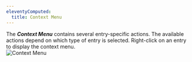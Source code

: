 ```yaml
---
eleventyComputed:
  title: Context Menu
---
```

The ***Context Menu*** contains several entry-specific actions. The available actions depend on which type of entry is selected. Right-click on an entry to display the context menu.  
![Context Menu](https://webdevolutions.azureedge.net/docs/en/rdm/windows/clip10042.png) 
